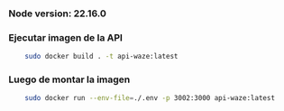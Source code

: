 ### Node version: 22.16.0

### Ejecutar imagen de la API
```bash
    sudo docker build . -t api-waze:latest
```

### Luego de montar la imagen
```bash
    sudo docker run --env-file=./.env -p 3002:3000 api-waze:latest

```